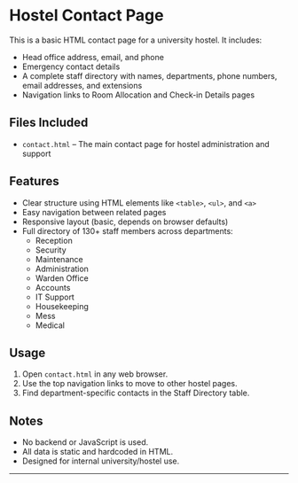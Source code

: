 # Hostel Contact Page

This is a basic HTML contact page for a university hostel. It includes:

- Head office address, email, and phone
- Emergency contact details
- A complete staff directory with names, departments, phone numbers, email addresses, and extensions
- Navigation links to Room Allocation and Check-in Details pages

## Files Included

- `contact.html` – The main contact page for hostel administration and support

## Features

- Clear structure using HTML elements like `<table>`, `<ul>`, and `<a>`
- Easy navigation between related pages
- Responsive layout (basic, depends on browser defaults)
- Full directory of 130+ staff members across departments:
  - Reception
  - Security
  - Maintenance
  - Administration
  - Warden Office
  - Accounts
  - IT Support
  - Housekeeping
  - Mess
  - Medical

## Usage

1. Open `contact.html` in any web browser.
2. Use the top navigation links to move to other hostel pages.
3. Find department-specific contacts in the Staff Directory table.

## Notes

- No backend or JavaScript is used.
- All data is static and hardcoded in HTML.
- Designed for internal university/hostel use.

---

